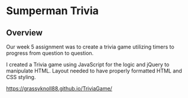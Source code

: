# Sumperman Trivia 

## Overview

Our week 5 assignment was to create a trivia game utilizing timers to progress from question to question.

I created a Trivia game using JavaScript for the logic and jQuery to manipulate HTML. Layout needed to have properly formatted HTML and  CSS styling.

https://grassyknoll88.github.io/TriviaGame/



